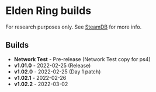 # Elden Ring builds  

For research purposes only. See [SteamDB](https://steamdb.info/app/1245620) for more info.  

## Builds  

 * **Network Test** - Pre-release (Network Test copy for ps4)  
 * **v1.01.0** - 2022-02-25 (Release)  
 * **v1.02.0** - 2022-02-25 (Day 1 patch)  
 * **v1.02.1** - 2022-02-26  
 * **v1.02.2** - 2022-03-02  